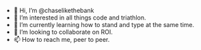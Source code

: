 + 👋 Hi, I’m @chaselikethebank
+ 👀 I’m interested in all things code and triathlon.
+ 🌱 I’m currently learning how to stand and type at the same time. 
+ 💞️ I’m looking to collaborate on ROI.
+ 📫 How to reach me, peer to peer. 

<!---
chaselikethebank/chaselikethebank is a ✨ special ✨ repository because its `README.md` (this file) appears on your GitHub profile.
You can click the Preview link to take a look at your changes.
--->
